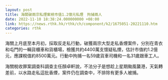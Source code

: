 ```yaml
---
layout: post
title: 海關破兩宗私煙案檢市值1.2億元私煙　拘捕兩人
date: 2022-11-10 18:38:24.000000000 +08:00
link: https://news.rthk.hk/rthk/ch/component/k2/1675051-20221110.htm
categories: rthk
---
```


海關上月底至本月初，採取反走私行動，破獲兩宗大型走私香煙案件，分別在青衣和屯門的一輛貨櫃車和貨櫃場，檢獲共約4400萬支懷疑私煙，估計市值約1.2億元，應課稅值約8500萬元。行動中拘捕一名59歲貨車司機和一名31歲跟車工人。

海關稅收罪案調查科調查主任顏卓軒說，不法分子是想趁上星期颱風襲港，天氣轉差前，以水路走私這批香煙，案件仍在調查中，不排除有更多人被捕。
